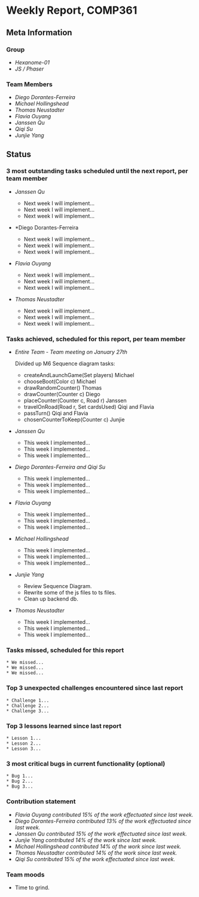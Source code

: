 # Weekly Report, COMP361

## Meta Information

### Group

 * *Hexanome-01*
 * *JS / Phaser*

### Team Members

 * *Diego Dorantes-Ferreira*
 * *Michael Hollingshead*
 * *Thomas Neustadter*
 * *Flavia Ouyang*
 * *Janssen Qu*
 * *Qiqi Su*
 * *Junjie Yang*

## Status

### 3 most outstanding tasks scheduled until the next report, per team member

* *Janssen Qu*
    * Next week I will implement...
    * Next week I will implement...
    * Next week I will implement...

* *Diego Dorantes-Ferreira
    * Next week I will implement...
    * Next week I will implement...
    * Next week I will implement...

 * *Flavia Ouyang*
    * Next week I will implement...
    * Next week I will implement...
    * Next week I will implement...

 * *Thomas Neustadter*
    * Next week I will implement...
    * Next week I will implement...
    * Next week I will implement...


### Tasks achieved, scheduled for this report, per team member

* *Entire Team - Team meeting on January 27th*
    
   Divided up M6 Sequence diagram tasks:
    * createAndLaunchGame(Set<Player> players) Michael
    * chooseBoot(Color c) Michael
    * drawRandomCounter() Thomas
    * drawCounter(Counter c) Diego
    * placeCounter(Counter c, Road r) Janssen
    * travelOnRoad(Road r, Set<Card> cardsUsed) Qiqi and Flavia
    * passTurn() Qiqi and Flavia
    * chosenCounterToKeep(Counter c) Junjie
    

* *Janssen Qu*
    * This week I implemented...
    * This week I implemented...
    * This week I implemented...
    
* *Diego Dorantes-Ferreira and Qiqi Su*
    * This week I implemented...
    * This week I implemented...
    * This week I implemented...

 * *Flavia Ouyang*
    * This week I implemented...
    * This week I implemented...
    * This week I implemented...
 
 * *Michael Hollingshead*
    * This week I implemented...
    * This week I implemented...
    * This week I implemented...
    
 * *Junjie Yang*
    * Review Sequence Diagram.
    * Rewrite some of the js files to ts files.
    * Clean up backend db.

 * *Thomas Neustadter*
    * This week I implemented...
    * This week I implemented...
    * This week I implemented...

### Tasks missed, scheduled for this report

    * We missed...
    * We missed...
    * We missed...

### Top 3 unexpected challenges encountered since last report

    * Challenge 1...
    * Challenge 2...
    * Challenge 3...

### Top 3 lessons learned since last report

    * Lesson 1...
    * Lesson 2...
    * Lesson 3...

### 3 most critical bugs in current functionality (optional)

    * Bug 1...
    * Bug 2...
    * Bug 3...

### Contribution statement

 * *Flavia Ouyang contributed 15% of the work effectuated since last week.*
 * *Diego Dorantes-Ferreira contributed 13% of the work effectuated since last week.*
 * *Janssen Qu contributed 15% of the work effectuated since last week.*
 * *Junjie Yang contributed 14% of the work since last week.*
 * *Michael Hollingshead contributed 14% of the work since last week.*
 * *Thomas Neustadter contributed 14% of the work since last week.*
 * *Qiqi Su contributed 15% of the work effectuated since last week.*

### Team moods

 * Time to grind.
